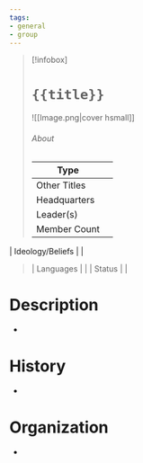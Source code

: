 ```yaml
---
tags:
- general
- group
---
```

> [!infobox]
> # `{{title}}`
> ![[Image.png|cover hsmall]]
> ###### About
> | Type |  |
> | ---- | ---- |
> | Other Titles |  |
> | Headquarters | |
> | Leader(s) |  |
> | Member Count |   |
| Ideology/Beliefs |   |
> | Languages |  |
> | Status |  |

# Description
-
# History
-
# Organization
-